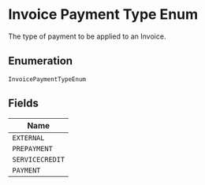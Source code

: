 
# Invoice Payment Type Enum

The type of payment to be applied to an Invoice.

## Enumeration

`InvoicePaymentTypeEnum`

## Fields

| Name |
|  --- |
| `EXTERNAL` |
| `PREPAYMENT` |
| `SERVICECREDIT` |
| `PAYMENT` |

